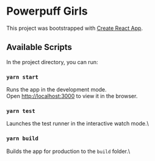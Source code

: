 # Powerpuff Girls
This project was bootstrapped with [Create React App](https://github.com/facebook/create-react-app).

## Available Scripts
In the project directory, you can run:

### `yarn start`
Runs the app in the development mode.\
Open [http://localhost:3000](http://localhost:3000) to view it in the browser.

### `yarn test`
Launches the test runner in the interactive watch mode.\

### `yarn build`
Builds the app for production to the `build` folder.\